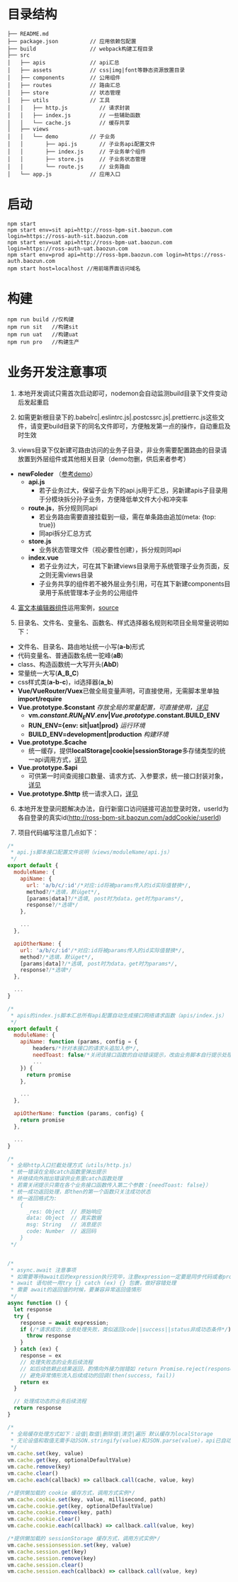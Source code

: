 # 目录结构
```
├── README.md
├── package.json          // 应用依赖包配置
├── build                 // webpack构建工程目录
├── src
│   ├── apis              // api汇总
│   ├── assets            // css|img|font等静态资源放置目录 
│   ├── components        // 公用组件
│   ├── routes            // 路由汇总 
│   ├── store             // 状态管理
│   ├── utils             // 工具
│   │   ├── http.js          // 请求封装
│   │   ├── index.js         // 一些辅助函数
│   │   └── cache.js         // 缓存共享
│   ├── views
│   │   └── demo          // 子业务
│   │       ├── api.js       // 子业务api配置文件   
│   │       ├── index.js     // 子业务单个组件
│   │       ├── store.js     // 子业务状态管理
│   │       └── route.js     // 业务路由
│   └── app.js            // 应用入口   
```
# 启动
```
npm start
npm start env=sit api=http://ross-bpm-sit.baozun.com login=https://ross-auth-sit.baozun.com
npm start env=uat api=http://ross-bpm-uat.baozun.com login=https://ross-auth-uat.baozun.com
npm start env=prod api=http://ross-bpm.baozun.com login=https://ross-auth.baozun.com
npm start host=localhost //用前端界面访问域名
```

# 构建
```
npm run build //仅构建
npm run sit   //构建sit
npm run uat   //构建uat
npm run pro   //构建生产 
```
# 业务开发注意事项

1. 本地开发调试只需首次启动即可，nodemon会自动监测build目录下文件变动后发起重启

2. 如需更新根目录下的.babelrc|.eslintrc.js|.postcssrc.js|.prettierrc.js这些文件，请变更build目录下的同名文件即可，方便触发第一点的操作，自动重启及时生效

3. views目录下仅新建可路由访问的业务子目录，非业务需要配置路由的目录请放置到外层组件或其他相关目录（demo勿删，供后来者参考）
  - **newFoleder** （[参考demo](src/views/demo)）
    - **api.js**
      - 若子业务过大，保留子业务下的api.js用于汇总，另新建apis子目录用于分模块拆分孙子业务，方便降低单文件大小和冲突率
    - **route.js**，拆分规则同api
      - 若业务路由需要直接挂载到一级，需在单条路由追加(meta: {top: true})
      - 同api拆分汇总方式
    - **store.js**
      - 业务状态管理文件（视必要性创建），拆分规则同api
    - **index.vue**
      - 若子业务过大，可在其下新建views目录用于系统管理子业务页面，反之则无需views目录
      - 子业务共享的组件若不被外层业务引用，可在其下新建components目录用于系统管理本子业务的公用组件

4. [富文本编辑器组件](http://ross-portal-sit.baozun.com/rich-text)运用案例，[source](http://ross-portal-sit.baozun.com/static/editor/index.html)

5. 目录名、文件名、变量名、函数名、样式选择器名规则和项目全局常量说明如下：
  - 文件名、目录名、路由地址统一小写(**a-b**)形式
  - 代码变量名、普通函数名统一驼峰(**aB**)
  - class、构造函数统一大写开头(**AbD**)
  - 常量统一大写(**A_B_C**)
  - css样式类(**a-b-c**)，id选择器(**a_b**)
  - **Vue/VueRouter/Vuex**已做全局变量声明，可直接使用，无需脚本里单独**import/require**
  - **Vue.prototype.$constant** *存放全局的常量配置，可直接使用，[详见](src/config/index.js)*
     - **vm.$constant.RUN_ENV.env | Vue.prototype.$constant.BUILD_ENV**
     - **RUN_ENV={env: sit|uat|prod}** *运行环境*
     - **BUILD_ENV=development|production** *构建环境*
  - **Vue.prototype.$cache** 
     - 统一缓存，提供**localStorage|cookie|sessionStorage**多存储类型的统一api调用方式，[详见](src/utils/cache.js)  
  - **Vue.prototype.$api**
     - 可供第一时间查阅接口数量、请求方式、入参要求，统一接口封装对象，[详见](src/apis/index.js)
  - **Vue.prototype.$http**
    统一请求入口，[详见](src/utils/http.js)

6. 本地开发登录问题解决办法，自行新窗口访问链接可追加登录时效，userId为各自登录的真实id(http://ross-bpm-sit.baozun.com/addCookie/:userId)

7. 项目代码编写注意几点如下：

```javascript
/*
 * api.js脚本接口配置文件说明（views/moduleName/api.js）
 */
export default {
  moduleName: {
    apiName: {
      url: 'a/b/c/:id'/*对应:id将被params传入的id实际值替换*/, 
      method?/*选填，默认get*/, 
      [params|data]?/*选填, post时为data，get时为params*/, 
      response?/*选填*/
    },

    ...
  },

  apiOtherName: {
    url: 'a/b/c/:id'/*对应:id将被params传入的id实际值替换*/, 
    method?/*选填，默认get*/, 
    [params|data]?/*选填, post时为data，get时为params*/, 
    response?/*选填*/
  },

  ...
}

/*
 * apis的index.js脚本汇总所有api配置自动生成接口网络请求函数（apis/index.js）
 */
export default {
  moduleName: {
    apiName: function (params, config = {
        headers/*针对本接口的请求头追加入参*/,
        needToast: false/*关闭该接口函数的自动错误提示，改由业务脚本自行提示处理*/,
        ...
    }) {
      return promise
    },

    ...
  },

  apiOtherName: function (params, config) {
    return promise
  },

  ...
}

/*
 * 全局http入口拦截处理方式（utils/http.js）
 * 统一错误在全局catch函数里弹出提示
 * 并继续向外抛出错误供业务里catch函数处理
 * 若需关闭提示只需在各个业务接口函数传入第二个参数：{needToast: false}）
 * 统一成功返回处理，即then的第一个函数只关注成功状态
 * 统一返回格式为:
    {
      _res: Object  // 原始响应
      data: Object  // 真实数据
      msg: String   // 消息提示
      code: Number  // 返回码
    }
 */


/*
 * async.await 注意事项
 * 如需要等待await后的expression执行完毕，注意expression一定要是同步代码或者promise实例
 * await 语句统一用try {} catch (ex) {} 包裹，做好容错处理
 * 需要 await的返回值的时候，要兼容异常返回值情形
 */
async function () {
  let response
  try {
    response = await expression;
    if (/*请求成功，业务处理失败，类似返回code||success||status非成功态条件*/) {
      throw response
    }
  } catch (ex) {
    response = ex
    // 处理失败态的业务后续流程
    // 如后续依赖此结果返回，酌情向外接力抛错如 return Promise.reject(response) 
    // 避免异常情形流入后续成功的回调(then(success, fail))
    return ex
  }

  // 处理成功态的业务后续流程
  return response
}

/*
 * 全局缓存处理方式如下：设值|取值|删除值|清空|遍历 默认缓存为localStorage
 * 无论设值和取值无需手动JSON.stringify(value)和JSON.parse(value)，api已自动完成格式转换
 */
vm.cache.set(key, value)
vm.cache.get(key, optionalDefaultValue)
vm.cache.remove(key)
vm.cache.clear()
vm.cache.each(callback) => callback.call(cache, value, key)

/*提供懒加载的 cookie 缓存方式，调用方式实例*/
vm.cache.cookie.set(key, value, millisecond, path)
vm.cache.cookie.get(key, optionalDefaultValue)
vm.cache.cookie.remove(key, path)
vm.cache.cookie.clear()
vm.cache.cookie.each(callback) => callback.call(value, key)

/*提供懒加载的 sessionStorage 缓存方式，调用方式实例*/
vm.cache.sessionsession.set(key, value)
vm.cache.session.get(key)
vm.cache.session.remove(key)
vm.cache.session.clear()
vm.cache.session.each(callback) => callback.call(value, key)
```